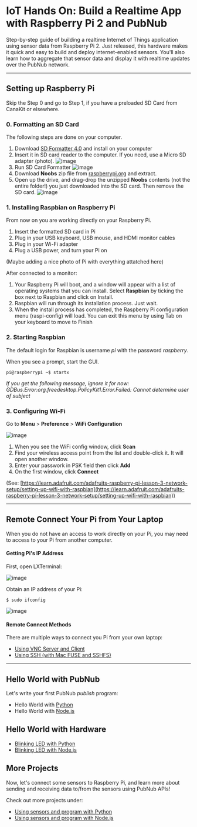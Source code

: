 # IoT Hands On: Build a Realtime App with Raspberry Pi 2 and PubNub

Step-by-step guide of building a realtime Internet of Things application using sensor data from Raspberry Pi 2. Just released, this hardware makes it quick and easy to build and deploy internet-enabled sensors. You'll also learn how to aggregate that sensor data and display it with realtime updates over the PubNub network.

---

## Setting up Raspberry Pi

Skip the Step 0 and go to Step 1, if you have a preloaded SD Card from CanaKit or elsewhere.

### 0. Formatting an SD Card

The following steps are done on your computer.

1. Download [SD Formatter 4.0](https://www.sdcard.org/downloads/formatter_4) and install on your computer
2. Insert it in SD card reader to the computer. If you need, use a Micro SD adapter (photo).
![image](images/sd-adapter.jpg)
3. Run SD Card Formatter
![image](images/sd-formatter.png)
4. Download **Noobs** zip file from [raspberrypi.org](http://www.raspberrypi.org/downloads/) and extract.
5. Open up the drive, and drag-drop the unzipped **Noobs** contents (not the entire folder!) you just downloaded into the SD card. Then remove the SD card.
![image](images/noobs.png)

### 1. Installing Raspbian on Raspberry Pi

From now on you are working directly on your Raspberry Pi.

1. Insert the formatted SD card in Pi
2. Plug in your USB keyboard, USB mouse, and HDMI monitor cables
3. Plug in your Wi-Fi adapter
4. Plug a USB power, and turn your Pi on

(Maybe adding a nice photo of Pi with everything attatched here)

After connected to a monitor:

1. Your Raspberry Pi will boot, and a window will appear with a list of operating systems that you can install. Select **Raspbian** by ticking the box next to Raspbian and click on Install.
2. Raspbian will run through its installation process. Just wait.
3. When the install process has completed, the Raspberry Pi configuration menu (raspi-config) will load. You can exit this menu by using Tab on your keyboard to move to Finish

### 2. Starting Raspbian

The default login for Raspbian is username *pi* with the password *raspberry*.

When you see a prompt, start the GUI.

`pi@raspberrypi ~$ startx`

*If you get the following message, ignore it for now:
GDBus.Error:org.freedesktop.PolicyKit1.Error.Failed: Cannot determine user of subject*

### 3. Configuring Wi-Fi

Go to **Menu** > **Preference** > **WiFi Configuration**

![image](images/wifi-config.png)

1. When you see the WiFi config window, click **Scan**
2. Find your wireless access point from the list and double-click it. It will open another window.
3. Enter your passwork in PSK field then click **Add**
4. On the first window, click **Connect**

(See: [https://learn.adafruit.com/adafruits-raspberry-pi-lesson-3-network-setup/setting-up-wifi-with-raspbian](https://learn.adafruit.com/adafruits-raspberry-pi-lesson-3-network-setup/setting-up-wifi-with-raspbian))


---

## Remote Connect Your Pi from Your Laptop

When you do not have an access to work directly on your Pi, you may need to access to your Pi from another computer.

#### Getting Pi's IP Address

First, open LXTerminal:
 
![image](images/LXTerminal.png)

Obtain an IP address of your Pi:

`$ sudo ifconfig`

![image](images/ip.png)

#### Remote Connect Methods

There are multiple ways to connect you Pi from your own laptop:

- [Using VNC Server and Client](remote-vnc.md)
- [Using SSH (with Mac FUSE and SSHFS)](SSHFS%2BMacFUSE.md)

---

## Hello World with PubNub

Let's write your first PubNub *publish* program:

- Hello World with [Python](projects-python/helloworld/)
- Hello World with [Node.js](projects-nodejs/hello-world/)


## Hello World with Hardware

- [Blinking LED with Python](projects-python/led/)
- [Blinking LED with Node.js](projects-nodejs/led/)

## More Projects

Now, let's connect some sensors to Raspberry Pi, and learn more about sending and receiving data to/from the sensors using PubNub APIs!

Check out more projects under:

- [Using sensors and program with Python](https://github.com/pubnub/workshop-raspberrypi/tree/master/examples-python)
- [Using sensors and program with Node.js](https://github.com/pubnub/workshop-raspberrypi/tree/master/examples-nodejs)
